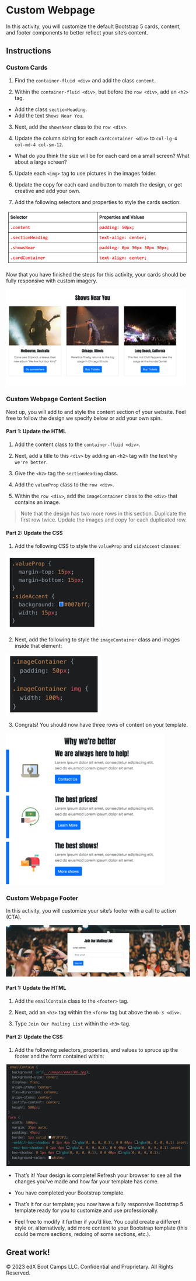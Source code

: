 # Custom Webpage

In this activity, you will customize the default Bootstrap 5 cards, content, and footer components to better reflect your site’s content.

## Instructions

### Custom Cards

1. Find the `container-fluid <div>` and add the class `content`.

2. Within the `container-fluid <div>`, but before the `row <div>`, add an `<h2>` tag.
- Add the class `sectionHeading`.
- Add the text `Shows Near You`.

3. Next, add the `showsNear` class to the `row <div>`.

4. Update the column sizing for each `cardContainer <div>` to `col-lg-4 col-md-4 col-sm-12`.
- What do you think the size will be for each card on a small screen? What about a large screen?

5. Update each `<img>` tag to use pictures in the images folder.

6. Update the copy for each card and button to match the design, or get creative and add your own.

7. Add the following selectors and properties to style the cards section:
  
  ![Card Properties](./images/card-properties.png)

Now that you have finished the steps for this activity, your cards should be fully responsive with custom imagery.

  ![Card Solution](./images/card-solution.png)

### Custom Webpage Content Section

Next up, you will add to and style the content section of your website. Feel free to follow the design we specify below or add your own spin.

#### Part 1: Update the HTML

1. Add the content class to the `container-fluid <div>`.

2. Next, add a title to this `<div>` by adding an `<h2>` tag with the text `Why we're better`.

3. Give the `<h2>` tag the `sectionHeading` class.

4. Add the `valueProp` class to the `row <div>`.

5. Within the `row <div>`, add the `imageContainer` class to the `<div>` that contains an image.

> Note that the design has two more rows in this section. Duplicate the first row twice. Update the images and copy for each duplicated row.

#### Part 2: Update the CSS

1. Add the following CSS to style the `valueProp` and `sideAccent` classes:

  ![valueProp and Accent Properties](./images/prop-accent-properties.png)


2. Next, add the following to style the `imageContainer` class and images inside that element:

  ![imageContainer Properties](./images/image-container-properties.png)

3. Congrats! You should now have three rows of content on your template.

  ![Content Solution](./images/content-solution.png)

### Custom Webpage Footer

In this activity, you will customize your site’s footer with a call to action (CTA).

  ![Footer Solution](images/footer-solution.png)

#### Part 1: Update the HTML

1. Add the `emailContain` class to the `<footer>` tag.

2. Next, add an `<h3>` tag within the `<form>` tag but above the `mb-3 <div>`.

3. Type `Join Our Mailing List` within the `<h3>` tag.

#### Part 2: Update the CSS

1. Add the following selectors, properties, and values to spruce up the footer and the form contained within:

  ![Footer Properties](images/footer-properties.png)

- That’s it! Your design is complete! Refresh your browser to see all the changes you’ve made and how far your template has come.

- You have completed your Bootstrap template. 

- That’s it for our template; you now have a fully responsive Bootstrap 5 template ready for you to customize and use professionally.

- Feel free to modify it further if you’d like. You could create a different style or, alternatively, add more content to your Bootstrap template (this could be more sections, redoing of some sections, etc.).

Great work!
---

© 2023 edX Boot Camps LLC. Confidential and Proprietary. All Rights Reserved.
